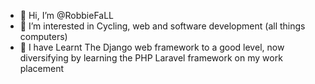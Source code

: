 - 👋 Hi, I’m @RobbieFaLL
- 👀 I’m interested in Cycling, web and software development (all things computers)
- 🌱 I have Learnt The Django web framework to a good level, now diversifying by learning the PHP Laravel framework on my work placement


<!---
RobbieFaLL/RobbieFaLL is a ✨ special ✨ repository because its `README.md` (this file) appears on your GitHub profile.
You can click the Preview link to take a look at your changes.
--->

